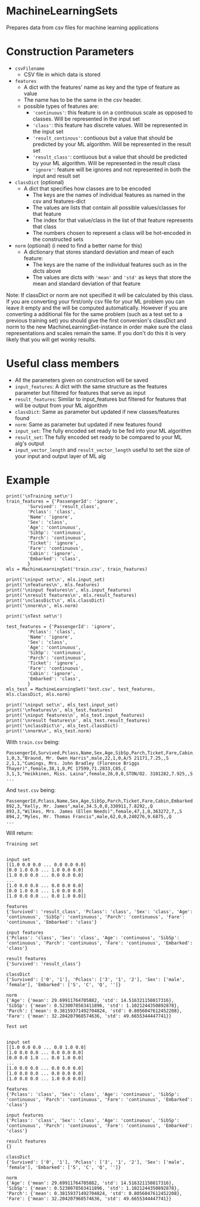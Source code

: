 # MachineLearningSets
Prepares data from csv files for machine learning applications

# Construction Parameters

* `csvFilename`
	* CSV file in which data is stored
* `features` 
	* A dict with the features' name as key and the type of feature as value
	* The name has to be the same in the csv header.
	* possible types of features are:
		* `'continuous'`: this feature is on a continuous scale as opposed to classes. Will be represented in the input set
		* `'class'`: this feature has discrete values. Will be represented in the input set
		* `'result_continous'`: contiuous but a value that should be predicted by your ML algorithm. Will be represented in the result set
		* `'result_class'`: contiuous but a value that should be predicted by your ML algorithm. Will be represented in the result class
		* `'ignore'`: feature will be ignores and not represented in both the input and result set
* `classDict` (optional)
	* A dict that specifies how classes are to be encoded 
		* The keys are the names of individual features as named in the csv and features-dict
		* The values are lists that contain all possible values/classes for that feature
		* The index for that value/class in the list of that feature represents that class
		* The numbers chosen to represent a class will be hot-encoded in the constructed sets
* `norm` (optional) (i need to find a better name for this)
	* A dictionary that stores standard deviation and mean of each feature:
		* The keys are the name of the individual features such as in the dicts above
		* The values are dicts with `'mean'` and `'std'` as keys that store the mean and standard deviation of that feature

Note: If classDict or norm are not specified it will be calculated by this class.
If you are converting your first/only csv file for your ML problem you can leave it empty and the will be computed automatically.
However if you are converting a additional file for the same problem (such as a test set to a previous training set) you should give the first conversion's classDict and norm to the new MachineLearningSet-instance in order make sure the class representations and scales remain the same. If you don't do this it is very likely that you will get wonky results.

# Useful class members

* All the parameters given on construction will be saved
* `input_features`: A dict with the same structure as the features parameter but filtered for features that serve as input
* `result_features`: Similar to input_features but filtered for features that will be output from your ML algorithm
* `classDict`: Same as parameter but updated if new classes/features found
* `norm`: Same as parameter but updated if new features found
* `input_set`: The fully encoded set ready to be fed into your ML algorithm
* `result_set`: The fully encoded set ready to be compared to your ML alg's output
* `input_vector_length` and `result_vector_length` useful to set the size of your input and output layer of ML alg

# Example

	print('\nTraining set\n')
	train_features = {'PassengerId': 'ignore', 
			'Survived': 'result_class', 
			'Pclass': 'class', 
			'Name': 'ignore', 
			'Sex': 'class', 
			'Age': 'continuous',
			'SibSp': 'continuous',
			'Parch': 'continuous',
			'Ticket': 'ignore',
			'Fare': 'continuous',
			'Cabin': 'ignore',
			'Embarked': 'class',
			}
	mls = MachineLearningSet('train.csv', train_features)
	
	print('\ninput set\n', mls.input_set)
	print('\nfeatures\n', mls.features)
	print('\ninput features\n', mls.input_features)
	print('\nresult features\n', mls.result_features)
	print('\nclassDict\n', mls.classDict)
	print('\nnorm\n', mls.norm)

	print('\nTest set\n')

	test_features = {'PassengerId': 'ignore', 
			'Pclass': 'class', 
			'Name': 'ignore', 
			'Sex': 'class', 
			'Age': 'continuous',
			'SibSp': 'continuous',
			'Parch': 'continuous',
			'Ticket': 'ignore',
			'Fare': 'continuous',
			'Cabin': 'ignore',
			'Embarked': 'class',
			}
	mls_test = MachineLearningSet('test.csv', test_features, mls.classDict, mls.norm)

	print('\ninput set\n', mls_test.input_set)
	print('\nfeatures\n', mls_test.features)
	print('\ninput features\n', mls_test.input_features)
	print('\nresult features\n', mls_test.result_features)
	print('\nclassDict\n', mls_test.classDict)
	print('\nnorm\n', mls_test.norm)

With `train.csv` being:

	PassengerId,Survived,Pclass,Name,Sex,Age,SibSp,Parch,Ticket,Fare,Cabin,Embarked
	1,0,3,"Braund, Mr. Owen Harris",male,22,1,0,A/5 21171,7.25,,S
	2,1,1,"Cumings, Mrs. John Bradley (Florence Briggs Thayer)",female,38,1,0,PC 17599,71.2833,C85,C
	3,1,3,"Heikkinen, Miss. Laina",female,26,0,0,STON/O2. 3101282,7.925,,S
	...

And `test.csv` being:

	PassengerId,Pclass,Name,Sex,Age,SibSp,Parch,Ticket,Fare,Cabin,Embarked
	892,3,"Kelly, Mr. James",male,34.5,0,0,330911,7.8292,,Q
	893,3,"Wilkes, Mrs. James (Ellen Needs)",female,47,1,0,363272,7,,S
	894,2,"Myles, Mr. Thomas Francis",male,62,0,0,240276,9.6875,,Q
	...

Will return:

	Training set


	input set
	[[1.0 0.0 0.0 ... 0.0 0.0 0.0]
	[0.0 1.0 0.0 ... 1.0 0.0 0.0]
	[1.0 0.0 0.0 ... 0.0 0.0 0.0]
	...
	[1.0 0.0 0.0 ... 0.0 0.0 0.0]
	[0.0 1.0 0.0 ... 1.0 0.0 0.0]
	[1.0 0.0 0.0 ... 0.0 1.0 0.0]]

	features
	{'Survived': 'result_class', 'Pclass': 'class', 'Sex': 'class', 'Age': 'continuous', 'SibSp': 'continuous', 'Parch': 'continuous', 'Fare': 'continuous', 'Embarked': 'class'}

	input features
	{'Pclass': 'class', 'Sex': 'class', 'Age': 'continuous', 'SibSp': 'continuous', 'Parch': 'continuous', 'Fare': 'continuous', 'Embarked': 'class'}

	result features
	{'Survived': 'result_class'}

	classDict
	{'Survived': ['0', '1'], 'Pclass': ['3', '1', '2'], 'Sex': ['male', 'female'], 'Embarked': ['S', 'C', 'Q', '']}

	norm
	{'Age': {'mean': 29.69911764705882, 'std': 14.516321150817316}, 'SibSp': {'mean': 0.5230078563411896, 'std': 1.1021244350892878}, 'Parch': {'mean': 0.38159371492704824, 'std': 0.8056047612452208}, 'Fare': {'mean': 32.204207968574636, 'std': 49.6655344447741}}

	Test set


	input set
	[[1.0 0.0 0.0 ... 0.0 1.0 0.0]
	[1.0 0.0 0.0 ... 0.0 0.0 0.0]
	[0.0 0.0 1.0 ... 0.0 1.0 0.0]
	...
	[1.0 0.0 0.0 ... 0.0 0.0 0.0]
	[1.0 0.0 0.0 ... 0.0 0.0 0.0]
	[1.0 0.0 0.0 ... 1.0 0.0 0.0]]

	features
	{'Pclass': 'class', 'Sex': 'class', 'Age': 'continuous', 'SibSp': 'continuous', 'Parch': 'continuous', 'Fare': 'continuous', 'Embarked': 'class'}

	input features
	{'Pclass': 'class', 'Sex': 'class', 'Age': 'continuous', 'SibSp': 'continuous', 'Parch': 'continuous', 'Fare': 'continuous', 'Embarked': 'class'}

	result features
	{}

	classDict
	{'Survived': ['0', '1'], 'Pclass': ['3', '1', '2'], 'Sex': ['male', 'female'], 'Embarked': ['S', 'C', 'Q', '']}

	norm
	{'Age': {'mean': 29.69911764705882, 'std': 14.516321150817316}, 'SibSp': {'mean': 0.5230078563411896, 'std': 1.1021244350892878}, 'Parch': {'mean': 0.38159371492704824, 'std': 0.8056047612452208}, 'Fare': {'mean': 32.204207968574636, 'std': 49.6655344447741}}
